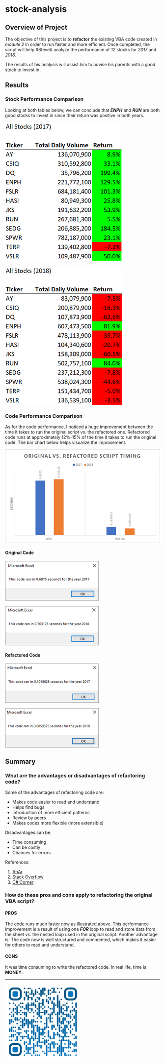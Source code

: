 # stock-analysis
## Overview of Project
The objective of this project is to **refactor** the existing VBA code created in *module 2* in order to run faster and more efficient. Once completed, the script will help #Steve# analyze the performance of *12* stocks for *2017* and *2018*. 

The results of his analysis will assist him to advise his parents with a good stock to invest in.

## Results
### Stock Performance Comparison
Looking at both tables below, we can conclude that ***ENPH*** and ***RUN*** are both good stocks to invest in since their return was positive in both years.

![Time Analysis for 2017](./Resources/VBA_Challenge_2017_Returns.png)

![Time Analysis for 2018](./Resources/VBA_Challenge_2018_Returns.png)

### Code Performance Comparison
As for the code performance, I noticed a huge improvement between the time it takes to run the original script vs. the refactored one. Refactored code runs at approximately 12%-15% of the time it takes to run the original code. The bar chart below helps visualize the improvement.

![Time Analysis for 2017](./Resources/Org_vs_Refac_Time_Analysis.png)

#### Original Code
![Time Analysis for 2017](./Resources/VBA_Challenge_2017_ORG.png)

![Time Analysis for 2018](./Resources/VBA_Challenge_2018_ORG.png)

#### Refactored Code
![Time Analysis for 2017](./Resources/VBA_Challenge_2017.png)

![Time Analysis for 2018](./Resources/VBA_Challenge_2018.png)

## Summary
### What are the advantages or disadvantages of refactoring code?

Some of the advantages of refactoring code are:
- Makes code easier to read and understand
- Helps find bugs
- Introduction of more efficient patterns
- Review by peers
- Makes codes more flexible (more extensible)

Disadvantages can be:
- Time consuming
- Can be costly
- Chances for errors

References:

1. [AnAr](https://anarsolutions.com/code-refactoring-concept-analysis/)
2. [Stack Overflow](https://stackoverflow.com/questions/43983284/what-are-the-advantages-and-disadvantages-of-refactoring-code-smell-in-software)
3. [C# Corner](https://www.c-sharpcorner.com/article/pros-and-cons-of-code-refactoring/)


### How do these pros and cons apply to refactoring the original VBA script?

#### PROS
The code runs much faster now as illustrated above. This performance improvement is a result of using one ***FOR*** loop to read and store data from the sheet vs. the nested loop used in the original script. 
Another advantage is: The code now is well structured and commented, which makes it easier for others to read and understand.

#### CONS
It was time consuming to write the refactored code. In real life, time is **MONEY**.

---

![Saeed Al-Yacoubi](./Resources/qr-code.png)